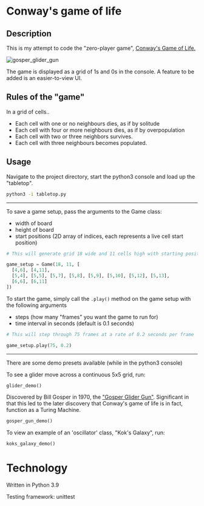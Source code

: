 # Conway's game of life

## Description

This is my attempt to code the "zero-player game", [Conway's Game of Life.](https://en.wikipedia.org/wiki/Conway%27s_Game_of_Life)

![gosper_glider_gun](https://conwaylife.com/w/images/b/b6/Gosperglidergun.gif)

The game is displayed as a grid of 1s and 0s in the console. A feature to be added is an easier-to-view UI.

## Rules of the "game"
In a grid of cells..

- Each cell with one or no neighbours dies, as if by solitude
- Each cell with four or more neighbours dies, as if by overpopulation
- Each cell with two or three neighbors survives.
- Each cell with three neighbours becomes populated.

## Usage

Navigate to the project directory, start the python3 console and load up the "tabletop".

```bash
python3 -i tabletop.py
```

---

To save a game setup, pass the arguments to the Game class:

 - width of board 
 - height of board
 - start positions (2D array of indices, each represents a live cell start position)

```python
# This will generate grid 18 wide and 11 cells high with starting positions triggering an oscillator pattern!

game_setup = Game(18, 11, [
  [4,6], [4,11], 
  [5,4], [5,5], [5,7], [5,8], [5,9], [5,10], [5,12], [5,13],
  [6,6], [6,11]
]) 
```

To start the game, simply call the `.play()` method on the game setup with the following arguments

- steps (how many "frames" you want the game to run for)
- time interval in seconds (default is 0.1 seconds)

```python
# This will step through 75 frames at a rate of 0.2 seconds per frame

game_setup.play(75, 0.2) 
```
---

There are some demo presets available (while in the python3 console)

To see a glider move across a continuous 5x5 grid, run:

```python
glider_demo()
```

Discovered by Bill Gosper in 1970, the ["Gosper Glider Gun"](https://en.wikipedia.org/wiki/Gun_(cellular_automaton)#:~:text=Bill%20Gosper%20discovered%20the%20first,other%20rules%20had%20smaller%20guns.). Significant in that this led to the later discovery that Conway's game of life is in fact, function as a Turing Machine.
```python
gosper_gun_demo()
```
To view an example of an 'oscillator' class, "Kok's Galaxy", run:

```python
koks_galaxy_demo()
```

# Technology

Written in Python 3.9

Testing framework: unittest
